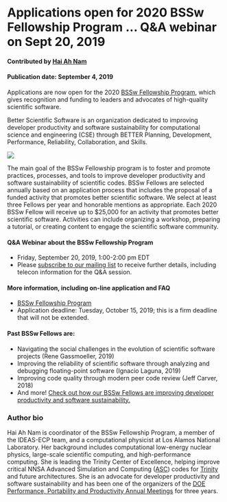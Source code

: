 # Applications open for 2020 BSSw Fellowship Program ... Q&A webinar on Sept 20, 2019


#### Contributed by [Hai Ah Nam](https://github.com/hnamLANL "Hai Ah Nam GitHub Profile") 

#### Publication date: September 4, 2019

Applications are now open for the 2020 [BSSw Fellowship Program](https://bssw.io/pages/bssw-fellowship-program), which gives recognition and funding to leaders and advocates of high-quality scientific software. 

Better Scientific Software is an organization dedicated to improving developer productivity and software sustainability for computational science and engineering (CSE) through BETTER Planning, Development, Performance, Reliability, Collaboration, and Skills.  

<img src='https://github.com/betterscientificsoftware/images/raw/master/BSSwResourceTopics2019.png' class='page' />

<br>

The main goal of the BSSw Fellowship program is to foster and promote practices, processes, and tools to improve developer productivity and software sustainability of scientific codes.  BSSw Fellows are selected annually based on an application process that includes the proposal of a funded activity that promotes better scientific software. We select at least three Fellows per year and honorable mentions as appropriate. Each 2020 BSSw Fellow will receive up to $25,000 for an activity that promotes better scientific software. Activities can include organizing a workshop, preparing a tutorial, or creating content to engage the scientific software community. 

#### Q&A Webinar about the BSSw Fellowship Program

- Friday, September 20, 2019, 1:00-2:00 pm EDT 
- Please [subscribe to our mailing list](https://bssw.io/pages/receive-our-email-digest) to receive further details, including telecon information for the Q&A session.

#### More information, including on-line application and FAQ

- [BSSw Fellowship Program](https://bssw.io/fellowship)
- Application deadline: Tuesday, October 15, 2019; this is a firm deadline that will not be extended.

#### Past BSSw Fellows are:

- Navigating the social challenges in the evolution of scientific software projects (Rene Gassmoeller, 2019)
- Improving the reliability of scientific software through analyzing and debugging floating-point software (Ignacio Laguna, 2019)
- Improving code quality through modern peer code review (Jeff Carver, 2018)
- And more!  [Check out how our BSSw Fellows are improving developer productivity and software sustainability.](https://bssw.io/pages/meet-our-fellows)

### Author bio
Hai Ah Nam is coordinator of the BSSw Fellowship Program, a member of the IDEAS-ECP team, and a computational physicist at Los Alamos National Laboratory.  Her  background includes computational low-energy nuclear physics, large-scale scientific computing, and high-performance computing. She is leading the Trinity Center of Excellence, helping  improve critical NNSA Advanced Simulation and Computing ([ASC](https://www.lanl.gov/projects/advanced-simulation-computing)) codes for [Trinity](https://www.lanl.gov/projects/trinity/index.php) and future architectures.  She is an advocate for developer productivity and software sustainability and has been one of the organizers of the [DOE Performance, Portability and Productivity Annual Meetings](https://doep3meeting2019.lbl.gov) for three years.

<!---
Publish: yes
RSS update: 2019-09-04
Categories: collaboration
Topics: projects and organizations
Tags: bssw-blog-article
Level: 2
Prerequisites: default
Aggregate: none
--->

